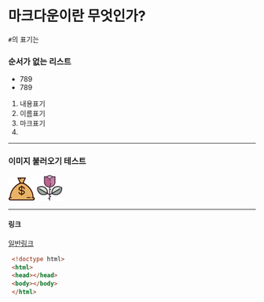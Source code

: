 # 마크다운이란 무엇인가?
`#`의 표기는 


### 순서가 없는 리스트

- 789
- 789
1. 내용표기
2. 이름표기
3. 마크표기
1. 
-------

### 이미지 불러오기 테스트

![돈_이미지 지정이름](./img/rich.png)
![숲_이미지 지정이름](./img/rose.png)

---
#### 링크

[일반링크](https://www.naver.com/)


``` html
 <!doctype html>
 <html>
 <head></head>
 <body></body>
 </html>
```

